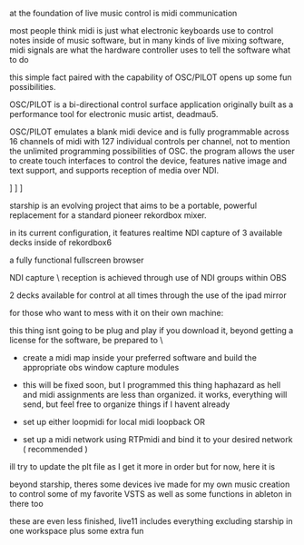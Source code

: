 at the foundation of live music control is midi communication

most people think midi is just what electronic keyboards use to control notes inside of music software, but in many kinds of live mixing software, midi signals are what the hardware controller uses to tell the software what to do

this simple fact paired with the capability of OSC/PILOT opens up some fun possibilities.

OSC/PILOT is a bi-directional control surface application originally built as a performance tool for electronic music artist, deadmau5.

OSC/PILOT emulates a blank midi device and is fully programmable across 16 channels of midi with 127 individual controls per channel, not to mention the unlimited programming possibilities of OSC. the program allows the user to create touch interfaces to control the device, features native image and text support, and supports reception of media over NDI.

]
]
]

starship is an evolving project that aims to be a portable, powerful replacement for a standard pioneer rekordbox mixer.

in its current configuration, it features realtime NDI capture of 3 available decks inside of rekordbox6

a fully functional fullscreen browser

NDI capture \ reception is achieved through use of NDI groups within OBS

2 decks available for control at all times through the use of the ipad mirror




for those who want to mess with it on their own machine:

this thing isnt going to be plug and play if you download it, beyond getting a license for the software, be prepared to \

- create a midi map inside your preferred software and build the appropriate obs window capture modules

- this will be fixed soon, but I programmed this thing haphazard as hell and midi assignments are less than organized. it works, everything will send, but feel free to organize things if I havent already

- set up either loopmidi for local midi loopback OR

- set up a midi network using RTPmidi and bind it to your desired network ( recommended )

ill try to update the plt file as I get it more in order but for now, here it is



beyond starship, theres some devices ive made for my own music creation to control some of my favorite VSTS as well as some functions in ableton in there too

these are even less finished, live11 includes everything excluding starship in one workspace plus some extra fun



